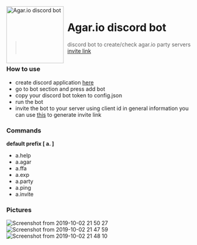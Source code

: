 <img width="150" height="150" align="left" style="float: left; margin: 0 10px 0 0;" alt="Agar.io discord bot" src="https://cdn.discordapp.com/avatars/603138922532438037/32f44588657a7ee8c539f0286441f637.webp?size=512">  

# Agar.io discord bot

> discord bot to create/check agar.io party servers [invite link](https://discordapp.com/oauth2/authorize?client_id=603138922532438037&scope=bot&permissions=7232)

##

### How to use
* create discord application [here](https://discordapp.com/developers/applications)
* go to bot section and press add bot
* copy your discord bot token to config.json
* run the bot
* invite the bot to your server using client id in general information you can use [this](https://discordapi.com/permissions.html) to generate invite link

### Commands

**default prefix [ a. ]**

* a.help
* a.agar
* a.ffa
* a.exp
* a.party
* a.ping
* a.invite

### Pictures

![Screenshot from 2019-10-02 21 50 27](https://user-images.githubusercontent.com/48287047/66076706-ab970b00-e55e-11e9-9b8e-9e6593ab27b7.png)
![Screenshot from 2019-10-02 21 47 59](https://user-images.githubusercontent.com/48287047/66076574-6bd02380-e55e-11e9-91cf-91d65f6d2411.png)
![Screenshot from 2019-10-02 21 48 10](https://user-images.githubusercontent.com/48287047/66076589-72f73180-e55e-11e9-9c76-67721e2d5602.png)
